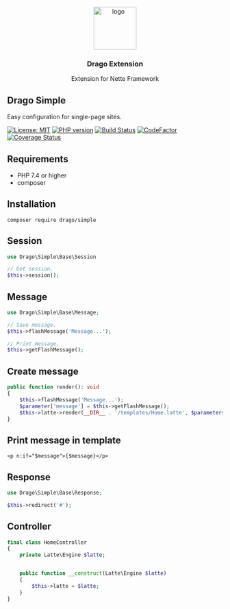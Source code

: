 <p align="center">
  <img src="https://avatars0.githubusercontent.com/u/11717487?s=400&u=40ecb522587ebbcfe67801ccb6f11497b259f84b&v=4" width="100" alt="logo">
</p>

<h3 align="center">Drago Extension</h3>
<p align="center">Extension for Nette Framework</p>

## Drago Simple
Easy configuration for single-page sites.

[![License: MIT](https://img.shields.io/badge/License-MIT-yellow.svg)](https://raw.githubusercontent.com/drago-ex/simple/master/license.md)
[![PHP version](https://badge.fury.io/ph/drago-ex%2Fsimple.svg)](https://badge.fury.io/ph/drago-ex%2Fsimple)
[![Build Status](https://travis-ci.org/drago-ex/simple.svg?branch=master)](https://travis-ci.org/drago-ex/simple)
[![CodeFactor](https://www.codefactor.io/repository/github/drago-ex/simple/badge)](https://www.codefactor.io/repository/github/drago-ex/simple)
[![Coverage Status](https://coveralls.io/repos/github/drago-ex/simple/badge.svg?branch=master)](https://coveralls.io/github/drago-ex/simple?branch=master)

## Requirements
- PHP 7.4 or higher
- composer

## Installation
```
composer require drago/simple
```

## Session
```php
use Drago\Simple\Base\Session

// Get session.
$this->session();
```

## Message
```php
use Drago\Simple\Base\Message;

// Save message.
$this->flashMessage('Message...');

// Print message.
$this->getFlashMessage();
```

## Create message
```php
public function render(): void
{
	$this->flashMessage('Message...');
	$parameter['message'] = $this->getFlashMessage();
	$this->latte->render(__DIR__ . '/templates/Home.latte', $parameters);
}
```

## Print message in template
```latte
<p n:if="$message">{$message}</p>
```

## Response
```php
use Drago\Simple\Base\Response;

$this->redirect('#');
```

## Controller
```php
final class HomeController
{
	private Latte\Engine $latte;


	public function __construct(Latte\Engine $latte)
	{
		$this->latte = $latte;
	}
}
```
